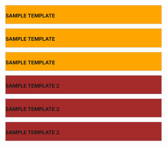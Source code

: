   <div style="background: orange; border: 1px solid #CCC; margin-bottom: 1em;">
    <h3>SAMPLE TEMPLATE</h3>
  </div>
  <div style="background: orange; border: 1px solid #CCC; margin-bottom: 1em;">
    <h3>SAMPLE TEMPLATE</h3>
  </div>
  <div style="background: orange; border: 1px solid #CCC; margin-bottom: 1em;">
    <h3>SAMPLE TEMPLATE</h3>
  </div>

  <div style="background: brown; border: 1px solid #CCC; margin-bottom: 1em;">
    <h3>SAMPLE TEMPLATE 2</h3>
  </div>
  <div style="background: brown; border: 1px solid #CCC; margin-bottom: 1em;">
    <h3>SAMPLE TEMPLATE 2</h3>
  </div>
  <div style="background: brown; border: 1px solid #CCC; margin-bottom: 1em;">
    <h3>SAMPLE TEMPLATE 2</h3>
  </div>
